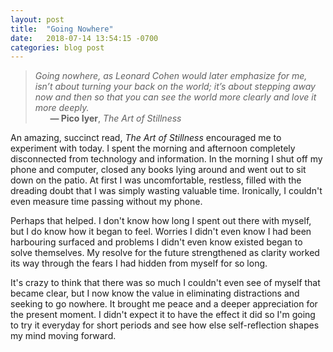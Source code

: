 ```yaml
---
layout: post
title:  "Going Nowhere"
date:   2018-07-14 13:54:15 -0700
categories: blog post
---
```


>*Going nowhere, as Leonard Cohen would later emphasize for me, isn’t about turning your back on the world; it’s about stepping away now and then so that you can see the world more clearly and love it more deeply.* 
 <br>&nbsp;&nbsp;&nbsp;&nbsp;&nbsp;&nbsp;__&mdash; Pico Iyer__, *The Art of Stillness*

An amazing, succinct read, *The Art of Stillness* encouraged me to experiment with today. I spent the morning and afternoon completely disconnected from technology and information. In the morning I shut off my phone and computer, closed any books lying around and went out to sit down on the patio. At first I was uncomfortable, restless, filled with the dreading doubt that I was simply wasting valuable time. Ironically, I couldn't even measure time passing without my phone. 

Perhaps that helped. I don't know how long I spent out there with myself, but I do know how it began to feel. Worries I didn't even know I had been harbouring surfaced and problems I didn't even know existed began to solve themselves. My resolve for the future strengthened as clarity worked its way through the fears I had hidden from myself for so long. 

It's crazy to think that there was so much I couldn't even see of myself that became clear, but I now know the value in eliminating distractions and seeking to go nowhere. It brought me peace and a deeper appreciation for the present moment. I didn't expect it to have the effect it did so I'm going to try it everyday for short periods and see how else self-reflection shapes my mind moving forward.





